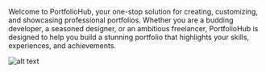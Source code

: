 Welcome to PortfolioHub, your one-stop solution for creating, customizing, and showcasing professional portfolios. Whether you are a budding developer, a seasoned designer, or an ambitious freelancer, PortfolioHub is designed to help you build a stunning portfolio that highlights your skills, experiences, and achievements.

![alt text](https://www.imghost.net/ib/T3TmxVYlNwB7yrh_1718499904.png)

